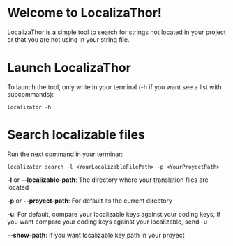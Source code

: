 # Welcome to LocalizaThor!

LocalizaThor is a simple tool to search for strings not located in your project or that you are not using in your string file.

# Launch LocalizaThor

To launch the tool, only write in your terminal (-h if you want see a list with subcommands):
````
localizator -h
````

# Search localizable files

Run the next command in your terminar:
````
localizator search -l <YourLocalizableFilePath> -p <YourProyectPath>
````

**-l** or **--localizable-path**: The directory where your translation files are located

**-p** or **--proyect-path**: For default its the current directory 

**-u**: For default, compare your localizable keys against your coding keys, if you want compare your coding keys against your localizable, send -u

**--show-path**: If you want localizable key path in your proyect